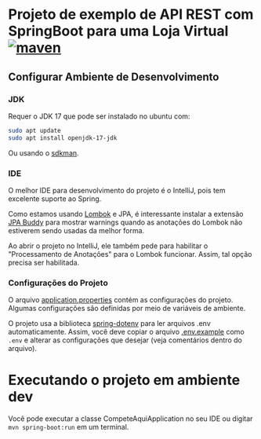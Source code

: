 # Projeto de exemplo de API REST com SpringBoot para uma Loja Virtual  [![maven](https://github.com/manoelcampos/loja-virtual-springboot-rest/actions/workflows/build.yml/badge.svg)](https://github.com/manoelcampos/loja-virtual-springboot-rest/actions/workflows/build.yml)

## Configurar Ambiente de Desenvolvimento

### JDK

Requer o JDK 17 que pode ser instalado no ubuntu com:

```bash
sudo apt update
sudo apt install openjdk-17-jdk
```

Ou usando o [sdkman](http://sdkman.io).

### IDE

O melhor IDE para desenvolvimento do projeto é o IntelliJ, pois tem excelente suporte ao Spring.

Como estamos usando [Lombok](http://projectlombok.org) e JPA, é interessante instalar a extensão [JPA Buddy](https://plugins.jetbrains.com/plugin/15075-jpa-buddy) para mostrar warnings quando as anotações do Lombok não estiverem sendo usadas da melhor forma.

Ao abrir o projeto no IntelliJ, ele também pede para habilitar o "Processamento de Anotações" para o Lombok funcionar. 
Assim, tal opção precisa ser habilitada.

### Configurações do Projeto

O arquivo [application.properties](src/main/resources/application.properties) contém as configurações do projeto.
Algumas configurações são definidas por meio de variáveis de ambiente.

O projeto usa a biblioteca [spring-dotenv](https://github.com/paulschwarz/spring-dotenv) para ler arquivos .env automaticamente.
Assim, você deve copiar o arquivo [.env.example](.env.example) como `.env` e alterar as configurações que desejar
(veja comentários dentro do arquivo).

# Executando o projeto em ambiente dev

Você pode executar a classe CompeteAquiApplication no seu IDE ou digitar `mvn spring-boot:run` em um terminal.
